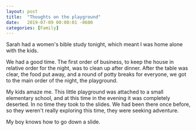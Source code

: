 ```yaml
---
layout: post
title:  "Thoughts on the playground"
date:   2019-07-09 00:00:01 -0600
categories: [Family]
---
```


Sarah had a women's bible study tonight, which meant I was home alone with the kids.

We had a good time. The first order of business, to keep the house in relative order for the night, was to clean up after dinner. After the table was clear, the food put away, and a round of potty breaks for everyone, we got to the main order of the night, the playground.

My kids amaze me. This little playground was attached to a small elementary school, and at this time in the evening it was completely deserted. In no time they took to the slides. We had been there once before, so they weren't really exploring this time, they were seeking adventure.

My boy knows how to go down a slide. 
